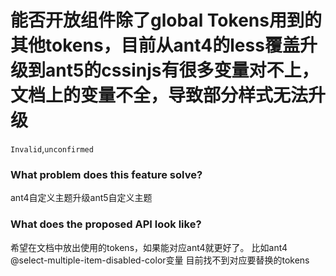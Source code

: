 # 能否开放组件除了global Tokens用到的其他tokens，目前从ant4的less覆盖升级到ant5的cssinjs有很多变量对不上，文档上的变量不全，导致部分样式无法升级

`Invalid`,`unconfirmed`

### What problem does this feature solve?

ant4自定义主题升级ant5自定义主题

### What does the proposed API look like?

希望在文档中放出使用的tokens，如果能对应ant4就更好了。
比如ant4 @select-multiple-item-disabled-color变量 目前找不到对应要替换的tokens
